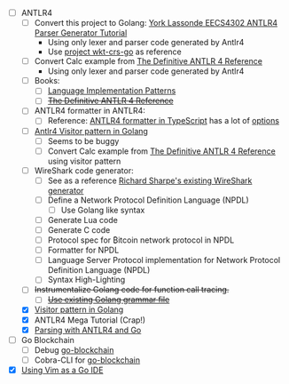 - [ ] ANTLR4
    - [ ] Convert this project to Golang: [York Lassonde EECS4302 ANTLR4 Parser Generator Tutorial](https://www.youtube.com/playlist?list=PL5dxAmCmjv_4FGYtGzcvBeoS-BobRTJLq)
        - Using only lexer and parser code generated by Antlr4
        - Use [project wkt-crs-go](https://github.com/fikin/wkt-crs-go) as reference
    - [ ] Convert Calc example from [The Definitive ANTLR 4 Reference](https://pragprog.com/titles/tpantlr2/the-definitive-antlr-4-reference/)
        - Using only lexer and parser code generated by Antlr4
    - [ ] Books:
        - [ ] [Language Implementation Patterns](https://pragprog.com/titles/tpdsl/language-implementation-patterns/)
        - [ ] ~~[The Definitive ANTLR 4 Reference](https://pragprog.com/titles/tpantlr2/the-definitive-antlr-4-reference/)~~
    - [ ] ANTLR4 formatter in ANTLR4:
        - [ ] Reference: [ANTLR4 formatter in TypeScript](https://github.com/mike-lischke/vscode-antlr4/blob/master/src/backend/Formatter.ts) has a lot of [options](https://github.com/mike-lischke/vscode-antlr4/blob/master/doc/extension-settings.md#grammar-formatting)
    - [ ] [Antlr4 Visitor pattern in Golang](https://github.com/mkohlhaas/antlr4-calc/tree/main/3-antlr-calc-golang-example)
        - [ ] Seems to be buggy
        - [ ] Convert Calc example from [The Definitive ANTLR 4 Reference](https://pragprog.com/titles/tpantlr2/the-definitive-antlr-4-reference/) using visitor pattern
    - [ ] WireShark code generator:
        - [ ] See as a reference [Richard Sharpe's existing WireShark generator](https://gitlab.com/realrichardsharpe/wireshark-generator)
        - [ ] Define a Network Protocol Definition Language (NPDL)
            - [ ] Use Golang like syntax
        - [ ] Generate Lua code
        - [ ] Generate C code
        - [ ] Protocol spec for ₿itcoin network protocol in NPDL
        - [ ] Formatter for NPDL
        - [ ] Language Server Protocol implementation for Network Protocol Definition Language (NPDL)
        - [ ] Syntax High-Lighting
    - [ ] ~~Instrumentalize Golang code for function call tracing.~~
        - [ ] ~~[Use existing Golang grammar file](https://github.com/antlr/grammars-v4/tree/master/golang)~~
    - [x] [Visitor pattern in Golang](https://github.com/mkohlhaas/All-Design-Patterns-Golang/tree/main/Behavioural-Design-Patterns/Visitor)
    - [x] ANTLR4 Mega Tutorial (Crap!)
    - [x] [Parsing with ANTLR4 and Go](https://blog.gopheracademy.com/advent-2017/parsing-with-antlr4-and-go/)
- [ ] Go Blockchain
    - [ ] Debug [go-blockchain](https://github.com/mkohlhaas/go-blockchain)
    - [ ] Cobra-CLI for [go-blockchain](https://github.com/mkohlhaas/go-blockchain)
- [x] [Using Vim as a Go IDE](https://www.pavedroad.io/part-1-using-vim-as-a-go-ide/)
